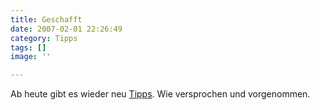 ```yaml
---
title: Geschafft
date: 2007-02-01 22:26:49
category: Tipps
tags: []
image: ''

---
```


Ab heute gibt es wieder neu [Tipps](/category/tipps). Wie versprochen und vorgenommen.
